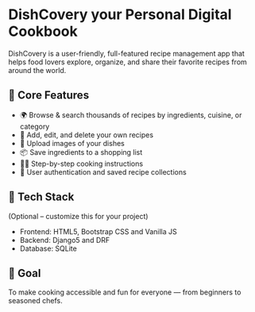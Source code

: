# DishCovery your Personal Digital Cookbook

DishCovery is a user-friendly, full-featured recipe management app that helps food lovers explore, organize, and share their favorite recipes from around the world.

## 🔧 Core Features

- 🌍 Browse & search thousands of recipes by ingredients, cuisine, or category
- 📝 Add, edit, and delete your own recipes
- 📸 Upload images of your dishes
- 📦 Save ingredients to a shopping list
- 🧑‍🍳 Step-by-step cooking instructions
- 💾 User authentication and saved recipe collections

## 🚀 Tech Stack

(Optional – customize this for your project)

- Frontend: HTML5, Bootstrap CSS and Vanilla JS
- Backend: Django5 and DRF
- Database: SQLite

## 🌟 Goal

To make cooking accessible and fun for everyone — from beginners to seasoned chefs.

